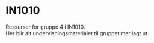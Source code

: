 # IN1010
Ressurser for gruppe 4 i IN1010.\
Her blir alt undervisningsmaterialet til gruppetimer lagt ut.

